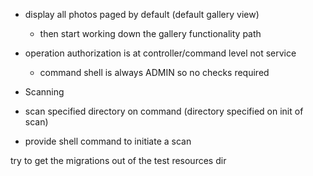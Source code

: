 
* display all photos paged by default (default gallery view) 
    - then start working down the gallery functionality path
    
* operation authorization is at controller/command level not service
    - command shell is always ADMIN so no checks required
    
* Scanning
 * scan specified directory on command (directory specified on init of scan)
 * provide shell command to initiate a scan
 
 try to get the migrations out of the test resources dir